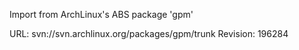Import from ArchLinux's ABS package 'gpm'

URL: svn://svn.archlinux.org/packages/gpm/trunk
Revision: 196284
